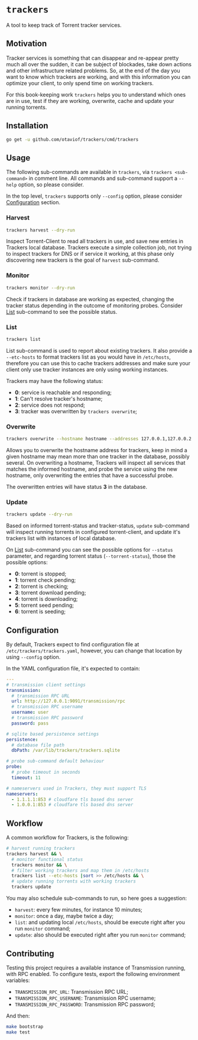 # `trackers`

A tool to keep track of Torrent tracker services.

## Motivation

Tracker services is something that can disappear and re-appear pretty much all over the sudden, it
can be subject of blockades, take down actions and other infrastructure related problems. So, at
the end of the day you want to know which trackers are working, and with this information you can
optimize your client, to only spend time on working trackers.

For this book-keeping work `trackers` helps you to understand which ones are in use, test if they
are working, overwrite, cache and update your running torrents.

## Installation

``` bash
go get -u github.com/otaviof/trackers/cmd/trackers
```

## Usage

The following sub-commands are available in `trackers`, via `trackers <sub-command>` in comment
line. All commands and sub-command support a `--help` option, so please consider.

In the top level, `trackers` supports only `--config` option, please consider
[Configuration](#configuration) section.

### Harvest

``` bash
trackers harvest --dry-run
```

Inspect Torrent-Client to read all trackers in use, and save new entries in Trackers local
database. Trackers execute a simple collection job, not trying to inspect trackers for DNS or if
service it working, at this phase only discovering new trackers is the goal of `harvest`
sub-command.

### Monitor

``` bash
trackers monitor --dry-run
```

Check if trackers in database are working as expected, changing the tracker status depending in
the outcome of monitoring probes. Consider [List](#list) sub-command to see the possible status.

### List

``` bash
trackers list
```

List sub-command is used to report about existing trackers. It also provide a `--etc-hosts` to
format trackers list as you would have in `/etc/hosts`, therefore you can use this to cache
trackers addresses and make sure your client only use tracker instances are only using working
instances.

Trackers may have the following status:
- **0**: service is reachable and responding;
- **1**: Can't resolve tracker's hostname;
- **2**: service does not respond;
- **3**: tracker was overwritten by `trackers overwrite`;

### Overwrite

``` bash
trackers overwrite --hostname hostname --addresses 127.0.0.1,127.0.0.2
```

Allows you to overwrite the hostname address for trackers, keep in mind a given hostname may mean
more than one tracker in the database, possibly several. On overwriting a hostname, Trackers will
inspect all services that matches the informed hostname, and probe the service using the new
hostname, only overwriting the entries that have a successful probe.

The overwritten entries will have status **3** in the database.

### Update

``` bash
trackers update --dry-run
```

Based on informed torrent-status and tracker-status, `update` sub-command will inspect running
torrents in configured torrent-client, and update it's trackers list with instances of local
database.

On [List](#list) sub-command you can see the possible options for `--status` parameter, and
regarding torrent status (`--torrent-status`), those the possible options:

- **0**: torrent is stopped;
- **1**: torrent check pending;
- **2**: torrent is checking;
- **3**: torrent download pending;
- **4**: torrent is downloading;
- **5**: torrent seed pending;
- **6**: torrent is seeding;

## Configuration

By default, Trackers expect to find configuration file at `/etc/trackers/trackers.yaml`, however, you
can change that location by using `--config` option.

In the YAML configuration file, it's expected to contain:

``` yaml
---
# transmission client settings
transmission:
  # transmission RPC URL
  url: http://127.0.0.1:9091/transmission/rpc
  # transmission RPC username
  username: user
  # transmission RPC password
  password: pass

# sqlite based persistence settings
persistence:
  # database file path
  dbPath: /var/lib/trackers/trackers.sqlite

# probe sub-command default behaviour
probe:
  # probe timeout in seconds
  timeout: 11

# nameservers used in Trackers, they must support TLS
nameservers:
  - 1.1.1.1:853 # cloudfare tls based dns server
  - 1.0.0.1:853 # cloudfare tls based dns server
```

## Workflow

A common workflow for Trackers, is the following:

``` bash
# harvest running trackers
trackers harvest && \
  # monitor functional status
  trackers monitor && \
  # filter working trackers and map them in /etc/hosts
  trackers list --etc-hosts |sort >> /etc/hosts && \
  # update running torrents with working trackers
  trackers update
```

You may also schedule sub-commands to run, so here goes a suggestion:

- `harvest`: every few minutes, for instance 10 minutes;
- `monitor`: once a day, maybe twice a day;
- `list`: and updating local `/etc/hosts`, should be execute right after you run `monitor` command;
- `update`: also should be executed right after you run `monitor` command;

## Contributing

Testing this project requires a available instance of Transmission running, with RPC enabled. To
configure tests, export the following environment variables:

- `TRANSMISSION_RPC_URL`: Transmission RPC URL;
- `TRANSMISSION_RPC_USERNAME`: Transmission RPC username;
- `TRANSMISSION_RPC_PASSWORD`: Transmission RPC password;

And then:

``` bash
make bootstrap
make test
```